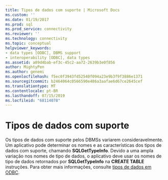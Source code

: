 ```yaml
---
title: Tipos de dados com suporte | Microsoft Docs
ms.custom: ''
ms.date: 01/19/2017
ms.prod: sql
ms.prod_service: connectivity
ms.reviewer: ''
ms.technology: connectivity
ms.topic: conceptual
helpviewer_keywords:
- data types [ODBC], DBMS support
- interoperability [ODBC], data types
ms.assetid: a89d4bab-ef3c-45c2-aa72-2639b3e0f856
author: MightyPen
ms.author: genemi
ms.openlocfilehash: f5ec0f3943fd52540f094a23e9b3f9f3886e1371
ms.sourcegitcommit: b2464064c0566590e486a3aafae6d67ce2645cef
ms.translationtype: MT
ms.contentlocale: pt-BR
ms.lasthandoff: 07/15/2019
ms.locfileid: "68114078"
---
```

# <a name="supported-data-types"></a>Tipos de dados com suporte
Os tipos de dados com suporte pelos DBMSs variarem consideravelmente. Um aplicativo pode determinar os nomes e as características dos tipos de dados com suporte, chamando **SQLGetTypeInfo**. Devido a uma ampla variação nos nomes de tipo de dados, o aplicativo deve usar os nomes de tipo de dados retornados por **SQLGetTypeInfo** na **CREATE TABLE** instruções. Para obter mais informações, consulte [tipos de dados em ODBC](../../../odbc/reference/develop-app/data-types-in-odbc.md).

